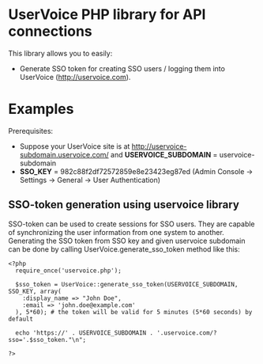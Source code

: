 UserVoice PHP library for API connections
=========================================

This library allows you to easily:
* Generate SSO token for creating SSO users / logging them into UserVoice (http://uservoice.com).

Examples
========

Prerequisites:
* Suppose your UserVoice site is at http://uservoice-subdomain.uservoice.com/ and **USERVOICE\_SUBDOMAIN** = uservoice-subdomain
* **SSO\_KEY** = 982c88f2df72572859e8e23423eg87ed (Admin Console -> Settings -> General -> User Authentication)

SSO-token generation using uservoice library
--------------------------------------------

SSO-token can be used to create sessions for SSO users. They are capable of synchronizing the user information from one system to another.
Generating the SSO token from SSO key and given uservoice subdomain can be done by calling UserVoice.generate\_sso\_token method like this:

    <?php
      require_once('uservoice.php');

      $sso_token = UserVoice::generate_sso_token(USERVOICE_SUBDOMAIN, SSO_KEY, array(
        :display_name => "John Doe",
        :email => 'john.doe@example.com'
      ), 5*60); # the token will be valid for 5 minutes (5*60 seconds) by default

      echo 'https://' . USERVOICE_SUBDOMAIN . '.uservoice.com/?sso='.$sso_token."\n";

    ?>